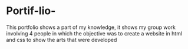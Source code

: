 # Portif-lio-
This portfolio shows a part of my knowledge, it shows my group work involving 4 people in which the objective was to create a website in html and css to show the arts that were developed 
